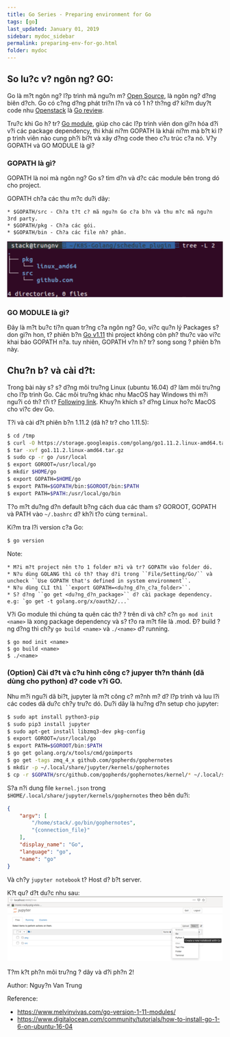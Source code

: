 ```yaml
---
title: Go Series - Preparing environment for Go
tags: [go]
last_updated: January 01, 2019
sidebar: mydoc_sidebar
permalink: preparing-env-for-go.html
folder: mydoc
---
```


## So lu?c v? ngôn ng? GO:

Go là m?t ngôn ng? l?p trình mã ngu?n m? [Open Source](https://github.com/golang/go), là ngôn ng? d?ng biên d?ch. Go có c?ng d?ng phát tri?n l?n và có 1 h? th?ng d? ki?m duy?t code nhu [Openstack](https://review.openstack.org) là [Go review](https://go-review.googlesource.com/q/status:open).

Tru?c khi Go h? tr? [Go module](https://github.com/golang/go/wiki/Modules), giúp cho các l?p trình viên don gi?n hóa d?i v?i các package dependency, thì khái ni?m GOPATH là khái ni?m mà b?t kì l?p trình viên nào cung ph?i bi?t và xây d?ng code theo c?u trúc c?a nó. V?y GOPATH và GO MODULE là gì?

### GOPATH là gì?

GOPATH là noi mà ngôn ng? Go s? tìm d?n và d?c các module bên trong dó cho project.

GOPATH ch?a các thu m?c du?i dây:
```
* $GOPATH/src - Ch?a t?t c? mã ngu?n Go c?a b?n và thu m?c mã ngu?n 3rd party.
* $GOPATH/pkg - Ch?a các gói.
* $GOPATH/bin - Ch?a các file nh? phân.
```
![Go Items](/static/img/go-series/thu-muc.png)

### GO MODULE là gì?

Ðây là m?t bu?c ti?n quan tr?ng c?a ngôn ng? Go, vi?c qu?n lý Packages s? don gi?n hon, t? phiên b?n [Go v1.11](https://golang.org/doc/go1.11) thì project không còn ph? thu?c vào vi?c khai báo GOPATH n?a. tuy nhiên, GOPATH v?n h? tr? song song ? phiên b?n này.

## Chu?n b? và cài d?t:

Trong bài này s? s? d?ng môi tru?ng Linux (ubuntu 16.04) d? làm môi tru?ng cho l?p trình Go. Các môi tru?ng khác nhu MacOS hay Windows thì m?i ngu?i có th? t?i t? [Following link](https://golang.org/dl/). Khuy?n khích s? d?ng Linux ho?c MacOS cho vi?c dev Go.

T?i và cài d?t phiên b?n 1.11.2 (dã h? tr? cho 1.11.5):
```bash
$ cd /tmp
$ curl -O https://storage.googleapis.com/golang/go1.11.2.linux-amd64.tar.gz
$ tar -xvf go1.11.2.linux-amd64.tar.gz
$ sudo cp -r go /usr/local
$ export GOROOT=/usr/local/go
$ mkdir $HOME/go
$ export GOPATH=$HOME/go
$ export PATH=$GOPATH/bin:$GOROOT/bin:$PATH
$ export PATH=$PATH:/usr/local/go/bin
```
T?o m?t du?ng d?n default b?ng cách dua các tham s? GOROOT, GOPATH và PATH vào ``~/.bashrc`` d? kh?i t?o cùng ``terminal``.

Ki?m tra l?i version c?a Go:
```bash
$ go version
```


Note:
```
* M?i m?t project nên t?o 1 folder m?i và tr? GOPATH vào folder dó.
* N?u dùng GOLANG thì có th? thay d?i trong ``File/Setting/Go/`` và uncheck ``Use GOPATH that's defined in system environment``.
* N?u dùng CLI thì ``export GOPATH=<du?ng_d?n_c?a_folder>``.
* S? d?ng ``go get <du?ng_d?n_package>`` d? cài package dependency. e.g: `go get -t golang.org/x/oauth2/...`
```

V?i Go module thì chúng ta quên các th? ? trên di và ch? c?n ``go mod init <name>`` là xong package dependency và s? t?o ra m?t file là <name>.mod. Ð? build ?ng d?ng thì ch?y ``go build <name>`` và ``./<name>`` d? running.
```
$ go mod init <name>
$ go build <name>
$ ./<name>
```

### (Option) Cài d?t và c?u hình công c? jupyer th?n thánh (dã dùng cho python) d? code v?i GO.

Nhu m?i ngu?i dã bi?t, jupyter là m?t công c? m?nh m? d? l?p trình và luu l?i các codes dã du?c ch?y tru?c dó. Du?i dây là hu?ng d?n setup cho jupyter:

```bash
$ sudo apt install python3-pip
$ sudo pip3 install jupyter
$ sudo apt-get install libzmq3-dev pkg-config
$ export GOROOT=/usr/local/go
$ export PATH=$GOROOT/bin:$PATH
$ go get golang.org/x/tools/cmd/goimports
$ go get -tags zmq_4_x github.com/gopherds/gophernotes
$ mkdir -p ~/.local/share/jupyter/kernels/gophernotes
$ cp -r $GOPATH/src/github.com/gopherds/gophernotes/kernel/* ~/.local/share/jupyter/kernels/gophernotes
```

S?a n?i dung file `kernel.json` trong `$HOME/.local/share/jupyter/kernels/gophernotes` theo bên du?i:
```json
{
	"argv": [
		"/home/stack/.go/bin/gophernotes",
		"{connection_file}"
	],
	"display_name": "Go",
	"language": "go",
	"name": "go"
}
```

Và ch?y ``jupyter notebook`` t? Host d? b?t server.

K?t qu? d?t du?c nhu sau:
![jupyter go](/static/img/go-series/jupyter.png)

T?m k?t ph?n môi tru?ng ? dây và d?i ph?n 2!


Author: Nguy?n Van Trung

Reference:
* https://www.melvinvivas.com/go-version-1-11-modules/
* https://www.digitalocean.com/community/tutorials/how-to-install-go-1-6-on-ubuntu-16-04
